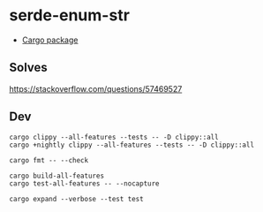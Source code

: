 # serde-enum-str

* [Cargo package](https://crates.io/crates/serde-enum-str)

## Solves

https://stackoverflow.com/questions/57469527

## Dev

```
cargo clippy --all-features --tests -- -D clippy::all
cargo +nightly clippy --all-features --tests -- -D clippy::all

cargo fmt -- --check

cargo build-all-features
cargo test-all-features -- --nocapture
```

```
cargo expand --verbose --test test
```
